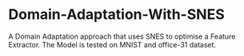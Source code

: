# Domain-Adaptation-With-SNES
A Domain Adaptation approach that uses SNES to optimise a Feature Extractor. The Model is tested on MNIST and office-31 dataset.
